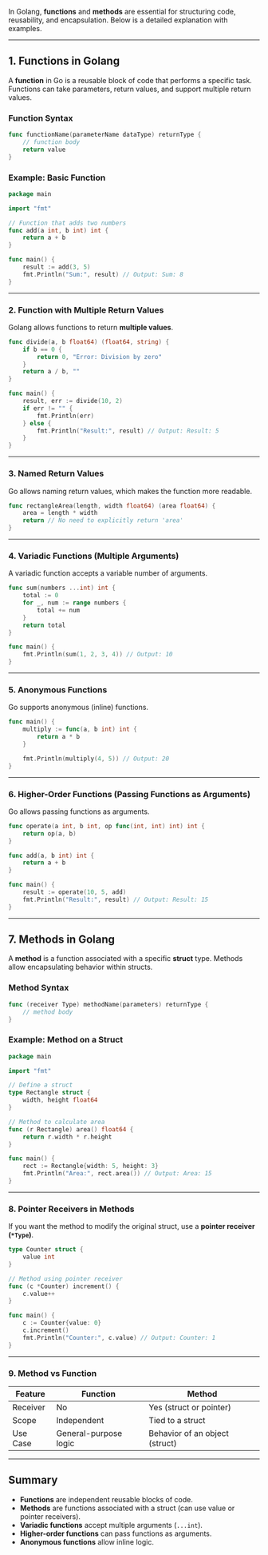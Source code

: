 In Golang, **functions** and **methods** are essential for structuring code, reusability, and encapsulation. Below is a detailed explanation with examples.

---

## **1. Functions in Golang**
A **function** in Go is a reusable block of code that performs a specific task. Functions can take parameters, return values, and support multiple return values.

### **Function Syntax**
```go
func functionName(parameterName dataType) returnType {
    // function body
    return value
}
```

### **Example: Basic Function**
```go
package main

import "fmt"

// Function that adds two numbers
func add(a int, b int) int {
    return a + b
}

func main() {
    result := add(3, 5)
    fmt.Println("Sum:", result) // Output: Sum: 8
}
```

---

### **2. Function with Multiple Return Values**
Golang allows functions to return **multiple values**.

```go
func divide(a, b float64) (float64, string) {
    if b == 0 {
        return 0, "Error: Division by zero"
    }
    return a / b, ""
}

func main() {
    result, err := divide(10, 2)
    if err != "" {
        fmt.Println(err)
    } else {
        fmt.Println("Result:", result) // Output: Result: 5
    }
}
```

---

### **3. Named Return Values**
Go allows naming return values, which makes the function more readable.

```go
func rectangleArea(length, width float64) (area float64) {
    area = length * width
    return // No need to explicitly return 'area'
}
```

---

### **4. Variadic Functions (Multiple Arguments)**
A variadic function accepts a variable number of arguments.

```go
func sum(numbers ...int) int {
    total := 0
    for _, num := range numbers {
        total += num
    }
    return total
}

func main() {
    fmt.Println(sum(1, 2, 3, 4)) // Output: 10
}
```

---

### **5. Anonymous Functions**
Go supports anonymous (inline) functions.

```go
func main() {
    multiply := func(a, b int) int {
        return a * b
    }

    fmt.Println(multiply(4, 5)) // Output: 20
}
```

---

### **6. Higher-Order Functions (Passing Functions as Arguments)**
Go allows passing functions as arguments.

```go
func operate(a int, b int, op func(int, int) int) int {
    return op(a, b)
}

func add(a, b int) int {
    return a + b
}

func main() {
    result := operate(10, 5, add)
    fmt.Println("Result:", result) // Output: Result: 15
}
```

---

## **7. Methods in Golang**
A **method** is a function associated with a specific **struct** type. Methods allow encapsulating behavior within structs.

### **Method Syntax**
```go
func (receiver Type) methodName(parameters) returnType {
    // method body
}
```

### **Example: Method on a Struct**
```go
package main

import "fmt"

// Define a struct
type Rectangle struct {
    width, height float64
}

// Method to calculate area
func (r Rectangle) area() float64 {
    return r.width * r.height
}

func main() {
    rect := Rectangle{width: 5, height: 3}
    fmt.Println("Area:", rect.area()) // Output: Area: 15
}
```

---

### **8. Pointer Receivers in Methods**
If you want the method to modify the original struct, use a **pointer receiver (`*Type`)**.

```go
type Counter struct {
    value int
}

// Method using pointer receiver
func (c *Counter) increment() {
    c.value++
}

func main() {
    c := Counter{value: 0}
    c.increment()
    fmt.Println("Counter:", c.value) // Output: Counter: 1
}
```

---

### **9. Method vs Function**
| Feature  | Function | Method |
|----------|---------|--------|
| Receiver | No | Yes (struct or pointer) |
| Scope | Independent | Tied to a struct |
| Use Case | General-purpose logic | Behavior of an object (struct) |

---

## **Summary**
- **Functions** are independent reusable blocks of code.
- **Methods** are functions associated with a struct (can use value or pointer receivers).
- **Variadic functions** accept multiple arguments (`...int`).
- **Higher-order functions** can pass functions as arguments.
- **Anonymous functions** allow inline logic.